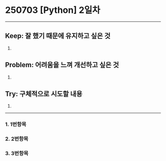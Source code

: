 250703 [Python] 2일차
=======================

<hr/>

## Keep: 잘 했기 때문에 유지하고 싶은 것
1.

## Problem: 어려움을 느껴 개선하고 싶은 것
1.

## Try: 구체적으로 시도할 내용
1.

<hr/>

### 1. 1번항목


### 2. 2번항목


### 3. 3번항목

